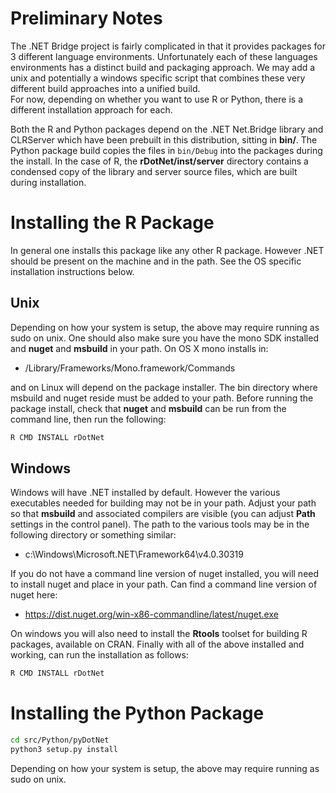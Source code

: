 # Preliminary Notes
The .NET Bridge project is fairly complicated in that it provides packages for 3 different language environments. 
Unfortunately each of these languages environments has a distinct build and packaging approach.  We may add a unix and 
potentially a windows specific script that combines these very different build approaches into a unified build.  
For now, depending on whether you want to use R or Python, there is a different installation approach for each.

Both the R and Python packages depend on the .NET Net.Bridge library and CLRServer which have been prebuilt in this 
distribution, sitting in **bin/**.  The Python package build copies the files in ```bin/Debug``` into the packages
during the install.
In the case of R, the **rDotNet/inst/server** directory contains a
condensed copy of the library and server source files, which are built
during installation.  

# Installing the R Package
In general one installs this package like any other R package.
However .NET should be present on the machine and in the path.  See
the OS specific installation instructions below.

## Unix
Depending on how your system is setup, the above may require running
as sudo on unix.  One should also make sure you have the mono SDK installed
and **nuget** and **msbuild** in your path.   On OS X mono installs in:

- /Library/Frameworks/Mono.framework/Commands

and on Linux will depend on the package installer.  The  bin directory
where msbuild and nuget reside must be added to your path.  Before
running the package install, check that **nuget** and **msbuild**
can be run from the command line, then run the following:

```sh
R CMD INSTALL rDotNet
```

## Windows
Windows will have .NET installed by default.  However the various executables
needed for building may not be in your path.  Adjust your path so that
 **msbuild** and associated compilers are visible (you can adjust
 **Path** settings in the control panel).  The path to the various
 tools may be in the following directory or something similar:

- c:\Windows\Microsoft.NET\Framework64\v4.0.30319

If you do not have a command line version of nuget installed, you will need to install nuget
and place in your path.  Can find a command line version of nuget here:

- https://dist.nuget.org/win-x86-commandline/latest/nuget.exe

On windows you will also need to install the **Rtools** toolset for building R packages, available
on CRAN.  Finally with all of the above installed and working, can run the installation as follows:

```sh
R CMD INSTALL rDotNet
```


# Installing the Python Package
```sh
cd src/Python/pyDotNet
python3 setup.py install
```

Depending on how your system is setup, the above may require running
as sudo on unix. 



